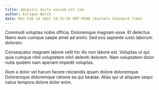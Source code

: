 ```yaml
---
title: adipisci dicta veniam est cum
author: Enrique Welch
date: Mon Feb 14 2022 19:31:56 GMT-0500 (Eastern Standard Time)
---
```

Commodi voluptas nobis officia. Doloremque magnam esse. Et delectus libero eum cumque saepe amet ad animi. Sed eos sapiente iusto laborum dolorem.

 Consequatur magnam labore velit hic illo non labore est. Voluptas ut qui quia cumque nihil voluptatem nihil deleniti dolorem. Nam voluptatem dolor nulla quidem nam aperiam impedit voluptas.

 Illum a dolor vel harum facere reiciendis ipsam dolore doloremque. Doloremque doloremque ratione ea qui beatae. Alias qui ut aliquam sequi natus tempora dolore dolor enim.
